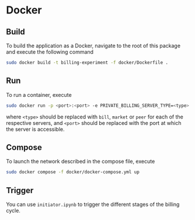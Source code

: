 # Docker

## Build
To build the application as a Docker, navigate to the root of this package and execute the following command
```sh
sudo docker build -t billing-experiment -f docker/Dockerfile .
```

## Run
To run a container, execute
```sh
sudo docker run -p <port>:<port> -e PRIVATE_BILLING_SERVER_TYPE=<type> billing-experiment
```
where `<type>` should be replaced with `bill`, `market` or `peer` for each of the respective servers,
and `<port>` should be replaced with the port at which the server is accessible.

## Compose
To launch the network described in the compose file, execute
```sh
sudo docker compose -f docker/docker-compose.yml up
```

## Trigger
You can use `initiator.ipynb` to trigger the different stages of the billing cycle.
